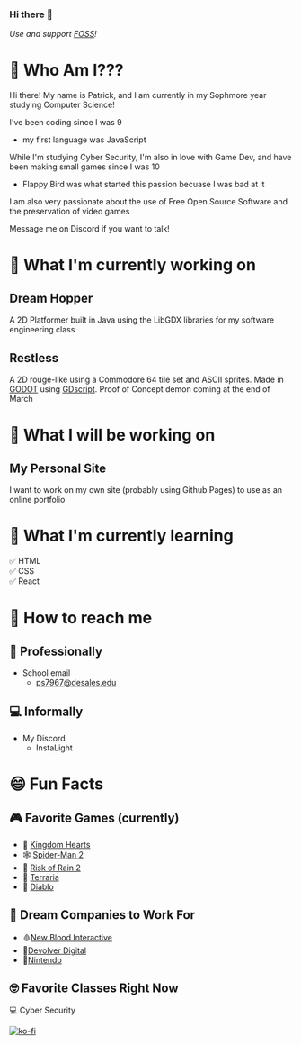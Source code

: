 ### Hi there 👋
_Use and support [FOSS](https://en.wikipedia.org/wiki/Free_and_open-source_software)!_

<!--
**InstaLight/instalight** is a ✨ _special_ ✨ repository because its `README.md` (this file) appears on your GitHub profile.

Here are some ideas to get you started:

- 🔭 I’m currently working on ...
- 🌱 I’m currently learning ...
- 👯 I’m looking to collaborate on ...
- 🤔 I’m looking for help with ...
- 💬 Ask me about ...
- 📫 How to reach me: ...
- 😄 Pronouns: ...
- ⚡ Fun fact: ...
-->

# 🤔 Who Am I???
Hi there! My name is Patrick, and I am currently in my Sophmore year studying Computer Science! &nbsp;

I've been coding since I was 9
- my first language was JavaScript &nbsp;

While I'm studying Cyber Security, I'm also in love with Game Dev, and have been making small games since I was 10 
- Flappy Bird was what started this passion becuase I was bad at it &nbsp;

I am also very passionate about the use of Free Open Source Software and the preservation of video games &nbsp;

Message me on Discord if you want to talk!

# 🔭 What I'm currently working on
## Dream Hopper
A 2D Platformer built in Java using the LibGDX libraries for my software engineering class &nbsp;

## Restless
A 2D rouge-like using a Commodore 64 tile set and ASCII sprites. Made in [GODOT](https://godotengine.org) using [GDscript](https://docs.godotengine.org/en/stable/tutorials/scripting/gdscript/gdscript_basics.html). 
Proof of Concept demon coming at the end of March   &nbsp;

# 💬 What I will be working on
## My Personal Site
I want to work on my own site (probably using Github Pages) to use as an online portfolio &nbsp;

# 🌱 What I'm currently learning
✅ HTML \
✅ CSS \
✅ React &nbsp;

# 📧 How to reach me
## 🎩 Professionally
- School email
  - ps7967@desales.edu
## 💻 Informally
- My Discord
  - InstaLight &nbsp;

# 😄 Fun Facts
## 🎮 Favorite Games (currently)
- 👑 [Kingdom Hearts](http://www.kingdomhearts.com)
- 🕸️ [Spider-Man 2](https://www.playstation.com/en-us/games/marvels-spider-man-2/)
- 🚀 [Risk of Rain 2](https://store.steampowered.com/app/632360/Risk_of_Rain_2/)
- 🌲 [Terraria](https://store.steampowered.com/app/105600/Terraria/)
- 👹 [Diablo](https://www.gog.com/en/game/diablo) &nbsp;

## 📌 Dream Companies to Work For
- 🩸[New Blood Interactive](https://newblood.games)
- 🔫[Devolver Digital](https://www.devolverdigital.com)
- 🧱[Nintendo](https://www.nintendo.com) &nbsp;

## 🤓 Favorite Classes Right Now
💻 Cyber Security

[![ko-fi](https://ko-fi.com/img/githubbutton_sm.svg)](https://ko-fi.com/U7U2QZGME)
